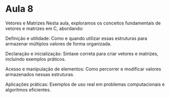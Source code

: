 # Aula 8 

Vetores e Matrizes Nesta aula, exploramos os conceitos fundamentais de vetores e matrizes em C, abordando:

Definição e utilidade: Como e quando utilizar essas estruturas para armazenar múltiplos valores de forma organizada.

Declaração e inicialização: Sintaxe correta para criar vetores e matrizes, incluindo exemplos práticos.

Acesso e manipulação de elementos: Como percorrer e modificar valores armazenados nessas estruturas.

Aplicações práticas: Exemplos de uso real em problemas computacionais e algoritmos eficientes.